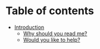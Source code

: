 # Table of contents

* [Introduction](README.md)
  * [Why should you read me?](introduction/why-should-you-read-me.md)
  * [Would you like to help?](introduction/would-you-like-to-help.md)
